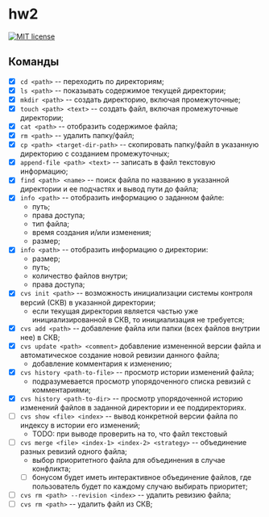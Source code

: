 # hw2

[![MIT license](https://img.shields.io/badge/license-MIT-blue.svg)](https://github.com//fp-homework/blob/master/hw2/LICENSE)

## Команды
- [x] `cd <path>` -- переходить по директориям;
- [x] `ls <path>` -- показывать содержимое текущей директории;
- [x] `mkdir <path>` -- создать директорию, включая промежуточные;
- [x] `touch <path> <text>` -- создать файл, включая промежуточные директории;
- [x] `cat <path>` -- отобразить содержимое файла;
- [x] `rm <path>` -- удалить папку/файл;
- [x] `cp <path> <target-dir-path>` -- скопировать папку/файл в указанную директорию с созданием промежуточных;
- [x] `append-file <path> <text>` -- записать в файл текстовую информацию;
- [x] `find <path> <name>` -- поиск файла по названию в указанной директории и ее подчастях и вывод пути до файла;
- [x] `info <path>` -- отобразить информацию о заданном файле:
    * путь;
    * права доступа;
    * тип файла;
    * время создания и/или изменения;
    * размер;
- [x] `info <path>` -- отобразить информацию о директории:
    * размер;
    * путь;
    * количество файлов внутри;
    * права доступа;
- [x] `cvs init <path>` -- возможность инициализации системы контроля версий (СКВ) в указанной директории;
    * если текущая директория является частью уже инициализированной в СКВ, то инициализация не требуется;
- [x] `cvs add <path>` -- добавление файла или папки (всех файлов внутрии нее) в СКВ;
- [x] `cvs update <path> <comment>` добавление измененной версии файла и автоматическое создание новой ревизии данного файла;
    * добавление комментария к изменению;
- [x] `cvs history <path-to-file>` -- просмотр истории изменений файла;
    * подразумевается просмотр упорядоченного списка ревизий с комментариями;
- [x] `cvs history <path-to-dir>` -- просмотр упорядоченной историю изменений файлов в заданной директории и ее поддиректориях.
- [ ] `cvs show <file> <index>` -- вывод конкретной версии файла по индексу в истории его изменений;
    * TODO: при выводе проверить на то, что файл текстовый
- [ ] `cvs merge <file> <index-1> <index-2> <strategy>` -- объединение разных ревизий одного файла;
    * выбор приоритетного файла для объединения в случае конфликта;
    - [ ] бонусом будет иметь интерактивное объединение файлов, где пользователь будет по каждому случаю выбирать приоритет;
- [ ] `cvs rm <path> --revision <index>` -- удалить ревизию файла;
- [ ] `cvs rm <path>` -- удалить файл из СКВ;
